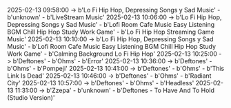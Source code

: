 2025-02-13 09:58:00 -> b'Lo Fi Hip Hop, Depressing Songs y Sad Music' - b'unknown' - b'LiveStream Music'
2025-02-13 10:06:00 -> b'Lo Fi Hip Hop, Depressing Songs y Sad Music' - b'Lofi Room Cafe Music Easy Listening BGM Chill Hip Hop Study Work Game' - b'Lo Fi Hip Hop Streaming Game Music'
2025-02-13 10:10:00 -> b'Lo Fi Hip Hop, Depressing Songs y Sad Music' - b'Lofi Room Cafe Music Easy Listening BGM Chill Hip Hop Study Work Game' - b'Calming Background Lo Fi Hip Hop'
2025-02-13 10:25:00 -> b'Deftones' - b'Ohms' - b'Error'
2025-02-13 10:36:00 -> b'Deftones' - b'Ohms' - b'Pompeji'
2025-02-13 10:41:00 -> b'Deftones' - b'Ohms' - b'This Link Is Dead'
2025-02-13 10:46:00 -> b'Deftones' - b'Ohms' - b'Radiant City'
2025-02-13 10:57:00 -> b'Deftones' - b'Ohms' - b'Headless'
2025-02-13 11:31:00 -> b'Zzepa' - b'unknown' - b'Deftones - To Have And To Hold (Studio Version)'

